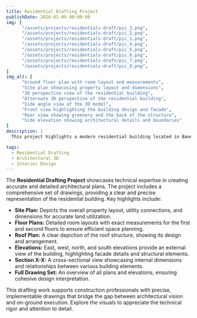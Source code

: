 ```yaml
---
title: Residential Drafting Project
publishDate: 2024-01-09 00:00:00
img: [
      "/assets/projects/residentials-draft/pic_3.png",
      "/assets/projects/residentials-draft/pic_2.png",
      "/assets/projects/residentials-draft/pic_1.png",
      "/assets/projects/residentials-draft/pic_4.png",
      "/assets/projects/residentials-draft/pic_5.png",
      "/assets/projects/residentials-draft/pic_6.png",
      "/assets/projects/residentials-draft/pic_7.png",
      "/assets/projects/residentials-draft/pic_8.png",
]
img_alt: [
      "Ground floor plan with room layout and measurements",
      "Site plan showcasing property layout and dimensions",
      "3D perspective view of the residential building",
      "Alternate 3D perspective of the residential building",
      "Side angle view of the 3D model",
      "Front view highlighting the building design and facade",
      "Rear view showing greenery and the back of the structure",
      "Side elevation showing architectural details and boundaries"
]
description: |
  This project highlights a modern residential building located in Baneshwor, Kathmandu, designed for functional living with an aesthetic appeal. The two-and-a-half-storied structure includes a mix of living spaces such as bedrooms, family rooms, a multipurpose area, and an open terrace, ensuring a balance between comfort and practicality. The 3D modeling work emphasizes architectural details and spatial planning, tailored to meet the client's vision.

tags:
  - Residential Drafting
  - Architectural 3D
  - Interior Design
---
```


The **Residential Drafting Project** showcases technical expertise in creating accurate and detailed architectural plans. The project includes a comprehensive set of drawings, providing a clear and precise representation of the residential building. Key highlights include:

- **Site Plan:** Depicts the overall property layout, utility connections, and dimensions for accurate land utilization.
- **Floor Plans:** Detailed room layouts with exact measurements for the first and second floors to ensure efficient space planning.
- **Roof Plan:** A clear depiction of the roof structure, showing its design and arrangement.
- **Elevations:** East, west, north, and south elevations provide an external view of the building, highlighting facade details and structural elements.
- **Section X-X:** A cross-sectional view showcasing internal dimensions and relationships between various building elements.
- **Full Drawing Set:** An overview of all plans and elevations, ensuring cohesive design interpretation.

This drafting work supports construction professionals with precise, implementable drawings that bridge the gap between architectural vision and on-ground execution. Explore the visuals to appreciate the technical rigor and attention to detail.